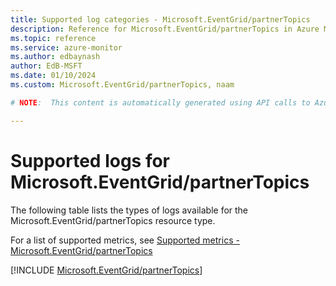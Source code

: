 ```yaml
---
title: Supported log categories - Microsoft.EventGrid/partnerTopics
description: Reference for Microsoft.EventGrid/partnerTopics in Azure Monitor Logs.
ms.topic: reference
ms.service: azure-monitor
ms.author: edbaynash
author: EdB-MSFT
ms.date: 01/10/2024
ms.custom: Microsoft.EventGrid/partnerTopics, naam

# NOTE:  This content is automatically generated using API calls to Azure. Any edits made on these files will be overwritten in the next run of the script. 

---
```





# Supported logs for Microsoft.EventGrid/partnerTopics  
The following table lists the types of logs available for the Microsoft.EventGrid/partnerTopics resource type.
  
  
  
For a list of supported metrics, see [Supported metrics - Microsoft.EventGrid/partnerTopics](../supported-metrics/microsoft-eventgrid-partnertopics-metrics.md)  
  

  
[!INCLUDE [Microsoft.EventGrid/partnerTopics](./includes/microsoft-eventgrid-partnertopics-logs-include.md)]  
  
  

